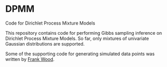 DPMM
====

Code for Dirichlet Process Mixture Models

This repository contains code for performing Gibbs sampling inference on Dirichlet Process Mixture Models.
So far, only mixtures of univariate Gaussian distributions are supported.

Some of the supporting code for generating simulated data points was written by [Frank Wood](http://www.robots.ox.ac.uk/~fwood/code/index.html).

